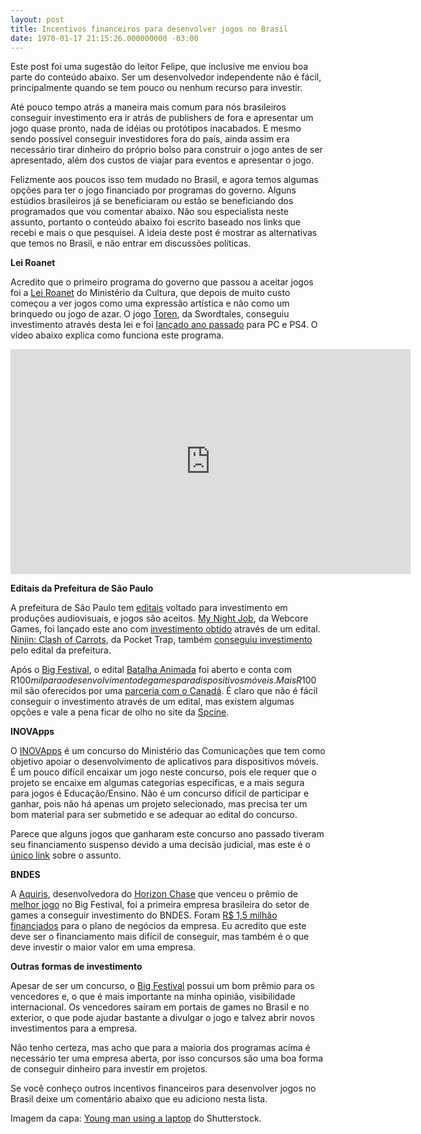 ```yaml
---
layout: post
title: Incentivos financeiros para desenvolver jogos no Brasil
date: 1970-01-17 21:15:26.000000000 -03:00
---
```

Este post foi uma sugestão do leitor Felipe, que inclusive me enviou boa parte do conteúdo abaixo. Ser um desenvolvedor independente não é fácil, principalmente quando se tem pouco ou nenhum recurso para investir. 

Até pouco tempo atrás a maneira mais comum para nós brasileiros conseguir investimento era ir atrás de publishers de fora e apresentar um jogo quase pronto, nada de idéias ou protótipos inacabados. E mesmo sendo possível conseguir investidores fora do país, ainda assim era necessário tirar dinheiro do próprio bolso para construir o jogo antes de ser apresentado, além dos custos de viajar para eventos e apresentar o jogo. 

Felizmente aos poucos isso tem mudado no Brasil, e agora temos algumas opções para ter o jogo financiado por programas do governo. Alguns estúdios brasileiros já se beneficiaram ou estão se beneficiando dos programados que vou comentar abaixo. Não sou especialista neste assunto, portanto o conteúdo abaixo foi escrito baseado nos links que recebi e mais o que pesquisei. A ideia deste post é mostrar as alternativas que temos no Brasil, e não entrar em discussões políticas.

**Lei Roanet**

Acredito que o primeiro programa do governo que passou a aceitar jogos foi a [Lei Roanet](http://www.planalto.gov.br/ccivil_03/leis/L8313cons.htm) do Ministério da Cultura, que depois de muito custo começou a ver jogos como uma expressão artística e não como um brinquedo ou jogo de azar. O jogo [Toren](http://toren-game.com/), da Swordtales, conseguiu investimento através desta lei e foi [lançado ano passado](http://br.ign.com/brasil/3789/interview/superproducao-brasileira-game-toren-e-lancado-apos-quatro-an) para PC e PS4. O vídeo abaixo explica como funciona este programa.

<iframe width="640" height="360" src="https://www.youtube.com/embed/7S8dAS9w-bk" frameborder="0" allowfullscreen></iframe>

**Editais da Prefeitura de São Paulo**

A prefeitura de São Paulo tem [editais](https://spcine.wordpress.com/editais/investimento/) voltado para investimento em produções audiovisuais, e jogos são aceitos. [My Night Job](http://www.mynightjobgame.com/), da Webcore Games, foi lançado este ano com [investimento obtido](http://overloadr.com.br/noticias/2015/08/contemplado-em-edital-da-prefeitura-de-sao-paulo-my-night-job-sera-lancado-para-ps4/) através de um edital. [Ninjin: Clash of Carrots](http://www.pocket-trap.com/clash-of-carrots.html), da Pocket Trap, também [conseguiu investimento](http://overloadr.com.br/especiais/reportagens/2014/09/os-paulistas-da-pocket-trap-e-realizacao-de-um-sonho-levar-ninjin-2-tgs/) pelo edital da prefeitura. 

Após o [Big Festival](https://spcine.wordpress.com/2016/06/27/big-festival-traz-games-de-48-paises-ao-ccsp/), o edital [Batalha Animada](https://spcine.wordpress.com/2016/07/01/games-animacao-spcine-investe-em-conteudo-transmidia/) foi aberto e conta com R$100 mil para o desenvolvimento de games para dispositivos móveis. Mais R$100 mil são oferecidos por uma [parceria com o Canadá](https://spcine.wordpress.com/2016/07/07/parceria-com-canada-investe-em-tv-game-web-e-vr/). É claro que não é fácil conseguir o investimento através de um edital, mas existem algumas opções e vale a pena ficar de olho no site da [Spcine](https://spcine.wordpress.com).

**INOVApps**

O [INOVApps](http://www.mc.gov.br/concurso-inovapps) é um concurso do Ministério das Comunicações que tem como objetivo apoiar o desenvolvimento de aplicativos para dispositivos móveis. É um pouco difícil encaixar um jogo neste concurso, pois ele requer que o projeto se encaixe em algumas categorias específicas, e a mais segura para jogos é Educação/Ensino. Não é um concurso difícil de participar e ganhar, pois não há apenas um projeto selecionado, mas precisa ter um bom material para ser submetido e se adequar ao edital do concurso.

Parece que alguns jogos que ganharam este concurso ano passado tiveram seu financiamento suspenso devido a uma decisão judicial, mas este é o [único link](http://dropsdejogos.com.br/index.php/noticias/indie/item/1567-exclusivo-concurso-inovapps-e-alvo-de-decisao-judicial-e-suspende-pagamentos-a-desenvolvedores) sobre o assunto.

**BNDES**

A [Aquiris](http://www.aquiris.com.br/), desenvolvedora do [Horizon Chase](http://www.horizonchase.com/) que venceu o prêmio de [melhor jogo](http://br.ign.com/big-festival/30286/feature/horizon-chase-vence-premio-de-melhor-jogo-do-big-festival-20) no Big Festival, foi a primeira empresa brasileira do setor de games a conseguir investimento do BNDES. Foram [R$ 1,5 milhão financiados](http://www.bndes.gov.br/SiteBNDES/bndes/bndes_pt/Institucional/Sala_de_Imprensa/Noticias/2016/Cultura/20160701_games.html) para o plano de negócios da empresa. Eu acredito que este deve ser o financiamento mais difícil de conseguir, mas também é o que deve investir o maior valor em uma empresa.

**Outras formas de investimento**

Apesar de ser um concurso, o [Big Festival](http://principal.bigfestival.com.br/2016/) possui um bom prêmio para os vencedores e, o que é mais importante na minha opinião, visibilidade internacional. Os vencedores saíram em portais de games no Brasil e no exterior, o que pode ajudar bastante a divulgar o jogo e talvez abrir novos investimentos para a empresa.

Não tenho certeza, mas acho que para a maioria dos programas acima é necessário ter uma empresa aberta, por isso concursos são uma boa forma de conseguir dinheiro para investir em projetos.

Se você conheço outros incentivos financeiros para desenvolver jogos no Brasil deixe um comentário abaixo que eu adiciono nesta lista.

Imagem da capa: [Young man using a laptop](http://www.shutterstock.com/pic-337122470/stock-photo-young-man-using-a-laptop-building-online-business-making-dollar-bills-cash-falling-down-beginner.html?src=C-RF706VSch304ZcEvhH4A-1-6) do Shutterstock.


